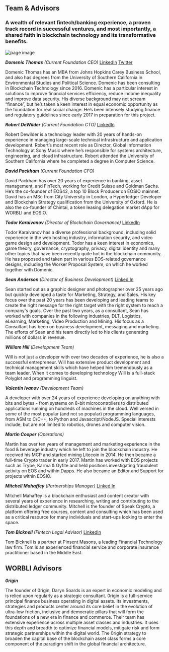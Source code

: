 ## Team & Advisors
### A wealth of relevant fintech/banking experience, a proven track record in successful ventures, and most importantly, a shared faith in blockchain technology and its transformative benefits.

![page image](../images/team.jpg)

_**Domenic Thomas**_
_(Current Foundation CEO)_
[LinkedIn](https://www.linkedin.com/in/domenic-thomas-5403676/)
[Twitter](https://twitter.com/worbli_ceo)

Domenic Thomas has an MBA from Johns Hopkins Carey Business School, and also has degrees from the University of Southern California in Environmental Studies and Political Science. Domenic has been consulting in Blockchain Technology since 2016. Domenic has a particular interest in solutions to improve financial services efficiency, reduce income inequality and improve data security. His diverse background may not scream “finance”, but he’s taken a keen interest in equal economic opportunity as the foundation for real social change. He’s been intensely studying finance and regulatory guidelines since early 2017 in preparation for this project.

_**Robert DeWilder**_
_(Current Foundation CTO)_
[LinkedIn](https://www.linkedin.com/in/robert-dewilder-6b83311/)

Robert Dewilder is a technology leader with 20 years of hands-on experience in managing large-scale technical infrastructure and application development. Robert’s most recent role as Director, Global Information Technology at Sony Music where he’s responsible for systems architecture, engineering, and cloud infrastructure. Robert attended the University of Southern California where he completed a degree in Computer Science.

_**David Packham**_
_(Current Foundation CFO)_

David Packham has over 20 years of experience in banking, asset management, and FinTech, working for Credit Suisse and Goldman Sachs. He’s the co-founder of EOS42, a top 10 Block Producer on EOSIO mainnet. David has an MSc from City University in London, a Hyperledger Developer and Blockchain Strategy qualification from the University of Oxford. He is also the co-founder of Chintai, a token leasing delegation market dApp for WORBLI and EOSIO.

_**Todor Karaivanov**_
_(Director of Blockchain Governance)_
[LinkedIn](https://www.linkedin.com/in/todor-karaivanov-325468/)

Todor Karaivanov has a diverse professional background, including solid experience in the web hosting industry, information security, and video game design and development. Todor has a keen interest in economics, game theory, governance, cryptography, privacy, digital identity and many other topics that have been recently quite hot in the blockchain community. He has proposed and taken part in various EOS-related governance designs, including the Worker Proposal System, on which he worked together with Domenic.

_**Sean Anderson**_
_(Director of Business Development)_
[Linked In](https://www.linkedin.com/in/seanxanderson/)

Sean started out as a graphic designer and photographer over 25 years ago but quickly developed a taste for Marketing, Strategy, and Sales. His key focus over the past 20 years has been developing and leading teams to create the right message for the right target with the right system to reach a company's goals. Over the past two years, as a consultant, Sean has worked with companies in the following industries, DLT, Logistics, eLearning, Marketing, Video Production and Mining. His focus as a Consultant has been on business development, messaging and marketing. The efforts of Sean and his team directly led to his clients generating millions of dollars in revenue.


_**William Hill**_
_(Development Team)_

Will is not just a developer with over two decades of experience, he is also a successful entrepreneur. Will has extensive product development and technical management skills which have helped him tremendously as a team leader. When it comes to developing technology Will is a full-stack Polyglot and programming linguist.

_**Valentin Ivanov**_
_(Development Team)_

A developer with over 24 years of experience developing on anything with bits and bytes - from systems on 8-bit microcontrollers to distributed applications running on hundreds of machines in the cloud. Well versed in some of the most popular (and not so popular) programming languages, from ASM to C/C++, to Python and Javascript/NodeJS. Special interests include, but are not limited to robotics, drones and computer vision.

_**Martin Cooper**_
_(Operations)_

Martin has over ten years of management and marketing experience in the food & beverage industry which he left to join the blockchain industry. He received his MCP and started mining Litecoin in 2014. He then became a full-time Crypto trader in early 2017. Martin has worked with EOS projects such as Trybe, Karma & Gyfite and held positions investigating fraudulent activity on EOS and within Dapps. He also became an Editor and Support for projects within EOSIO.

 
_**Mitchell Mahaffey**_
_(Partnerships Manager)_
[Linked In](https://www.linkedin.com/in/mitchell-mahaffey/)

Mitchell Mahaffey is a blockchain enthusiast and content creator with several years of experience in researching, writing and contributing to the distributed ledger community. Mitchell is the founder of Speak Crypto, a platform offering free courses, content and consulting which has been used as a critical resource for many individuals and start-ups looking to enter the space.

_**Tom Bicknell**_
_(Fintech Legal Advisor)_
[LinkedIn](https://www.linkedin.com/in/tom-bicknell-25629b47/)

Tom Bicknell is a partner at Pinsent Masons, a leading Financial Technology law firm. Tom is an experienced financial service and corporate insurance practitioner based in the Middle East.

## WORBLI Advisors
_**0rigin**_

The founder of 0rigin, Daryn Soards is an expert in economic modeling and is relied upon regularly as a strategic consultant. 0rigin is a full-service principal finance business operating in digital assets. Its investments, strategies and products center around its core belief in the evolution of ultra-low friction, inclusive and democratic pillars that will form the foundations of a new era in finance and commerce. Their team has extensive experience across multiple asset classes and industries. It uses this depth and breadth to optimize financial models, mitigate risk and form strategic partnerships within the digital world. The 0rigin strategy to broaden the capital base of the blockchain asset class forms a core component of the paradigm shift in the global financial architecture.
